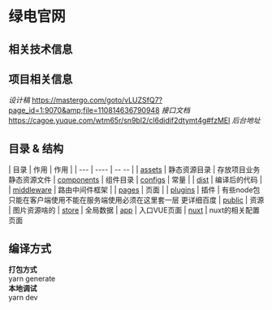 # 绿电官网

## 相关技术信息


## 项目相关信息
*设计稿*
https://mastergo.com/goto/vLUZSfQ7?page_id=1:9070&amp;file=110814636790948
*接口文档*
https://cagoe.yuque.com/wtm65r/sn9bl2/cl6didif2dtymt4g#fzMEl
*后台地址*  

<!--  成基 -->
## 目录 & 结构

| 目录 | 作用 | 作用 |
| --- | ---- | --  -- |
| [assets](./assets/README.md) | 静态资源目录 | 存放项目业务静态资源文件
| [components](./components/README.md) | 组件目录
| [configs](./configs/README.md) | 常量 | 
| [dist](./dist) | 编译后的代码 |
| [middleware](./middleware/README.md) | 路由中间件框架 |
| [pages](./pages/README.md) | 页面 |
| [plugins](./plugins/README.md) | 插件 | 有些node包 只能在客户端使用不能在服务端使用必须在这里套一层 更详细百度
| [public](./public) | 资源 | 图片资源啥的
| [store](./store/README.md) | 全局数据
| [app](./app.vue) | 入口VUE页面
| [nuxt](./nuxt.config.ts) | nuxt的相关配置页面


## 编译方式
**打包方式**  
yarn generate  
**本地调试**  
yarn dev